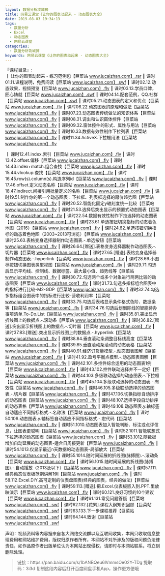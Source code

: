 ```yaml
---
layout: 数据分析攻城狮
title: 网易云课堂《让你的图表动起来 - 动态图表大全》
date: 2019-08-03 19:34:13
tags:
  - 数据分析
  - Excel
  - 动态图表
  - 网易云课堂 
categories:
  - 数据分析攻城狮
keywords: 网易云课堂《让你的图表动起来 - 动态图表大全》
---
```

『课程目录』:  
┃  让你的图表动起来 - 练习范例包【巨菜站 www.jucaizhan.com】.rar
┃  课时01.11.课程说明，免费阅读【巨菜站 www.jucaizhan.com】.swf
┃  课时02.12.动态效果，视频预览【巨菜站 www.jucaizhan.com】.flv
┃  课时03.13.学员口碑，匠心铸就【巨菜站 www.jucaizhan.com】.swf
┃  课时04.14.配套范例，QQ.社群【巨菜站 www.jucaizhan.com】.swf
┃  课时05.21.动态图表的定义和优点【巨菜站 www.jucaizhan.com】.flv
┃  课时06.22.动态图表的原理和做法【巨菜站 www.jucaizhan.com】.flv
┃  课时07.23.动态图表传统做法的知识体系【巨菜站 www.jucaizhan.com】.flv
┃  课时08.31.调出和认识窗体控件【巨菜站 www.jucaizhan.com】.flv
┃  课时09.32.窗体控件的形式、属性与用法【巨菜站 www.jucaizhan.com】.flv
┃  课时10.33.数据有效性制作下拉列表【巨菜站 www.jucaizhan.com】.flv
┃  课时11.34.ActiveX.下拉框用法【巨菜站 www.jucaizhan.com】.flv
<!-- more --> 
┃  课时12.41.index.索引【巨菜站 www.jucaizhan.com】.flv
┃  课时13.42.offset.偏移【巨菜站 www.jucaizhan.com】.flv
┃  课时14.43.index+match.组合查找【巨菜站 www.jucaizhan.com】.flv
┃  课时15.44.vlookup.查找【巨菜站 www.jucaizhan.com】.flv
┃  课时16.45.row(s).column(s).构造序列id【巨菜站 www.jucaizhan.com】.flv
┃  课时17.46.offset.定义动态名称【巨菜站 www.jucaizhan.com】.flv
┃  课时18.47.indirect.间接引用批量定义的名称【巨菜站 www.jucaizhan.com】.flv
┃  课时19.51.制作你的第一个动态图表：下拉框、列表框选择的房价趋势图【巨菜站 www.jucaizhan.com】.flv
┃  课时20.52.智能化固定y轴刻度统一比较【巨菜站 www.jucaizhan.com】.flv
┃  课时21.53.选择后突出显示的预置式动态图表【巨菜站 www.jucaizhan.com】.flv
┃  课时22.54.数据有效性制作下拉选择的动态图表【巨菜站 www.jucaizhan.com】.flv
┃  课时23.61.单选按钮切换指标的动态着色地图（2016）【巨菜站 www.jucaizhan.com】.flv
┃  课时24.62.单选按钮切换指标的动态着色地图（2003~2013可浏览）【巨菜站 www.jucaizhan.com】.flv
┃  课时25.63.表格变身选择器制作动态图表.-.单选按钮【巨菜站 www.jucaizhan.com】.flv
┃  课时26.64.[赠送].表格变身选择器制作动态图表.-.切片器【巨菜站 www.jucaizhan.com】.flv
┃  课时27.65.[赠送].表格变身选择器制作动态图表.-.hyperlink【巨菜站 www.jucaizhan.com】.flv
┃  课时28.66.小图标按钮切换图表类型视图【巨菜站 www.jucaizhan.com】.flv
┃  课时29.71.勾选后显示平均线、控制线、数据标签、最大最小值、趋势线等【巨菜站 www.jucaizhan.com】.flv
┃  课时30.72.勾选两个或多个对象进行两两比较的动态图表【巨菜站 www.jucaizhan.com】.flv
┃  课时31.73.勾选多指标组合图表中的指标进行比较-M2-GDP【巨菜站 www.jucaizhan.com】.flv
┃  课时32.74.勾选多指标组合图表中的指标进行比较-营收利润率【巨菜站 www.jucaizhan.com】.flv
┃  课时33.75.勾选后表格显示条件格式色阶、数据条等【巨菜站 www.jucaizhan.com】.flv
┃  课时34.76.勾选后划删除线的智能待办事项清单.To-Do.List【巨菜站 www.jucaizhan.com】.flv
┃  课时35.81.突出显示折线图上的数据点.-.滚动条【巨菜站 www.jucaizhan.com】.flv
┃  课时36.82.[赠送].突出显示折线图上的数据点.-.切片器【巨菜站 www.jucaizhan.com】.flv
┃  课时37.83.[赠送].突出显示折线图上的数据点.-.hyperlink【巨菜站 www.jucaizhan.com】.flv
┃  课时38.84.垂直滚动条调整目标线高度【巨菜站 www.jucaizhan.com】.flv
┃  课时39.85.垂直滚动条滚动的动态表格【巨菜站 www.jucaizhan.com】.flv
┃  课时40.91.经济订货量模型.-.动态图表图解【巨菜站 www.jucaizhan.com】.flv
┃  课时41.92.盈亏平衡点模型.-.动态图表图解【巨菜站 www.jucaizhan.com】.flv
┃  课时42.101.多控件综合运用的动态图表1例【巨菜站 www.jucaizhan.com】.flv
┃  课时43.102.控件联动选择并不一定好【巨菜站 www.jucaizhan.com】.flv
┃  课时44.103.多级联动选择的动态图表.-.下拉框【巨菜站 www.jucaizhan.com】.flv
┃  课时45.104.多级联动选择的动态图表.-.有效性【巨菜站 www.jucaizhan.com】.flv
┃  课时46.105.多级联动选择的动态图表.-.切片器【巨菜站 www.jucaizhan.com】.flv
┃  课时47.106.切换指标自动排序的动态图表【巨菜站 www.jucaizhan.com】.flv
┃  课时48.107.选择字段自动排序的动态表格【巨菜站 www.jucaizhan.com】.flv
┃  课时49.108.动态图表.y.轴标签自动适应不同指标格式.-.名称法【巨菜站 www.jucaizhan.com】.flv
┃  课时50.109.动态图表.y.轴标签自动适应不同指标格式.-.宏代码【巨菜站 www.jucaizhan.com】.flv
┃  课时51.1010.动态图表加入智能判断、标注或点评信息，让图表更聪明【巨菜站 www.jucaizhan.com】.flv
┃  课时52.1011.智能联想式下拉选择的动态图表【巨菜站 www.jucaizhan.com】.flv
┃  课时53.1012.随数据增加自动延展的动态图表-适合日周报更新【巨菜站 www.jucaizhan.com】.flv
┃  课时54.1013.仅显示最近n天数据的动态图表-局部放大【巨菜站 www.jucaizhan.com】.flv
┃  课时55.1014.随时间延展的折线图(脉搏图).-.滚动条【巨菜站 www.jucaizhan.com】.flv
┃  课时56.1015.随时间延展的折线图(脉搏图).-.自动播放（2013及以下）【巨菜站 www.jucaizhan.com】.flv
┃  课时57.111.经典动态仪表板范例讲解1例【巨菜站 www.jucaizhan.com】.flv
┃  课时58.112.Excel.DIY.高可定制的仪表盘图表(经典的图表，经典的做法)【巨菜站 www.jucaizhan.com】.flv
┃  课时59.113.[赠送].把.Excel.仪表板嵌入到.PPT.里放映演示【巨菜站 www.jucaizhan.com】.flv
┃  课时60.121.良好习惯的10个建议【巨菜站 www.jucaizhan.com】.flv
┃  课时61.131.常见问题答疑【巨菜站 www.jucaizhan.com】.swf
┃  课时62.132.[花絮].课程大纲知识回顾【巨菜站 www.jucaizhan.com】.swf
┃  课时63.133.下一步课程推荐【巨菜站 www.jucaizhan.com】.swf
┃  课时64.144.致谢【巨菜站 www.jucaizhan.com】.swf

<div class="post-copyright">
    <div class="post-copyright__author">
      <span class="post-copyright-meta">声明：视频资料等内容据来自各大网络交流群以及互联网收集，本网只收取信息整理费用和网站维护费用，版权归原作者所有，本网站不对所涉及的版权问题负法律责任，如作品原作者出版单位认为本网站出现侵权，请即时与本网站联系，将立刻删除处理。 </span>
    </div>
</div>

<blockquote class="blockquote-center">
链接：https://pan.baidu.com/s/1bANBQeu6lVmmsOe02Y-TDg 
提取码：3i3d 
复制这段内容后打开百度网盘手机App，操作更方便哦
</blockquote>

